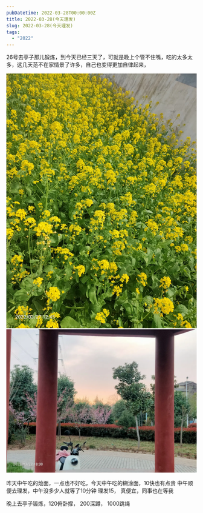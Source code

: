 ```yaml
---
pubDatetime: 2022-03-28T00:00:00Z
title: 2022-03-28(今天理发)
slug: 2022-03-28(今天理发)
tags:
  - "2022"
---
```


26号去亭子那儿锻炼，到今天已经三天了，可就是晚上个管不住嘴，吃的太多太多，这几天范不在家情景了许多，自己也变得更加自律起来，

![](../../img/6904315-61a5f11a9becc944.jpg)
![](../../img/6904315-5ef12486537d1579.jpg)

昨天中午吃的烩面，一点也不好吃，今天中午吃的糊涂面，10快也有点贵
中午顺便去理发，中午没多少人就等了10分钟 理发15， 真便宜，同事也在等我

晚上去亭子锻炼，120俯卧撑， 200深蹲， 1000跳绳
